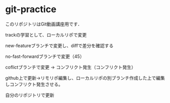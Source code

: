 # git-practice
このリポジトリはGit動画講座用です．

trackの学習として、ローカルリポで変更

new-featureブランチで変更し、diffで差分を確認する

no-fast-forwardブランチで変更（45）

coflictブランチで変更 -> コンフリクト発生（コンフリクト発生）

github上で更新->リモリポ編集し、ローカルリポの別ブランチ作成した上で編集しコンフリクト発生させる。

自分のリポジトリで更新